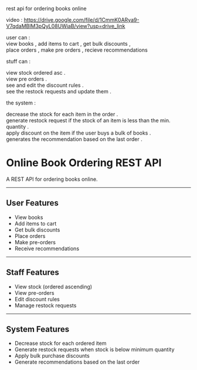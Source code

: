  rest api  for   ordering books online


 video :    https://drive.google.com/file/d/1CmmK0ARya9-V7qdaMBlM3pQyL08UWiaB/view?usp=drive_link      

 

user can :  
view books  ,  add items to cart   ,    get bulk discounts   ,             
place orders    ,   make pre orders    ,   recieve recommendations 

stuff can :     
    
view stock ordered asc .         
view pre orders .     
see and edit the discount rules .          
see the restock requests and update them .       

the system :

decrease the stock for each item in the order   .          
generate restock request   if the stock of an item  is less than  the min. quantity .        
apply discount on the item  if the user  buys a bulk of books .           
generates the recommendation based on the last order .       

# Online Book Ordering REST API

A REST API for ordering books online.

---

## User Features
- View books
- Add items to cart
- Get bulk discounts
- Place orders
- Make pre-orders
- Receive recommendations

---

## Staff Features
- View stock (ordered ascending)
- View pre-orders
- Edit discount rules
- Manage restock requests

---

## System Features
- Decrease stock for each ordered item
- Generate restock requests when stock is below minimum quantity
- Apply bulk purchase discounts
- Generate recommendations based on the last order

